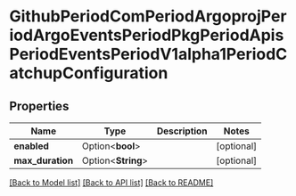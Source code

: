 # GithubPeriodComPeriodArgoprojPeriodArgoEventsPeriodPkgPeriodApisPeriodEventsPeriodV1alpha1PeriodCatchupConfiguration

## Properties

Name | Type | Description | Notes
------------ | ------------- | ------------- | -------------
**enabled** | Option<**bool**> |  | [optional]
**max_duration** | Option<**String**> |  | [optional]

[[Back to Model list]](../README.md#documentation-for-models) [[Back to API list]](../README.md#documentation-for-api-endpoints) [[Back to README]](../README.md)


